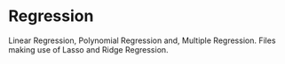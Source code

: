 # Regression

Linear Regression, 
Polynomial Regression and, Multiple Regression. Files making use of Lasso and Ridge Regression.

